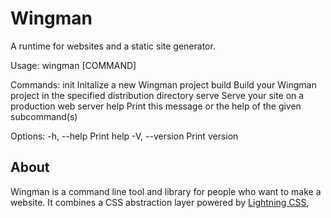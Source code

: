 # Wingman
A runtime for websites and a static site generator.

Usage: wingman [COMMAND]

Commands:
  init   Initalize a new Wingman project
  build  Build your Wingman project in the specified distribution directory
  serve  Serve your site on a production web server
  help   Print this message or the help of the given subcommand(s)

Options:
  -h, --help     Print help
  -V, --version  Print version

## About
Wingman is a command line tool and library for people who want to make a website. It combines a CSS abstraction layer powered by [Lightning CSS](https://lightningcss.dev/), 